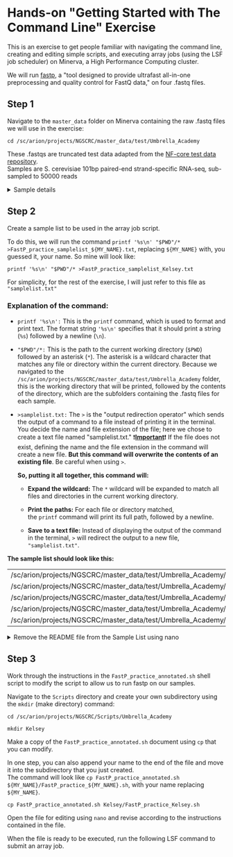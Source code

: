 # Hands-on "Getting Started with The Command Line" Exercise

This is an exercise to get people familiar with navigating the command line, creating and editing simple scripts, and executing array jobs (using the LSF job scheduler) on Minerva, a High Performance Computing cluster. 

We will run [fastp](https://github.com/OpenGene/fastp), a "tool designed to provide ultrafast all-in-one preprocessing and quality control for FastQ data," on four .fastq files.

## Step 1
Navigate to the `master_data` folder on Minerva containing the raw .fastq files we will use in the exercise:
```
cd /sc/arion/projects/NGSCRC/master_data/test/Umbrella_Academy
```
These .fastqs are truncated test data adapted from the [NF-core test data repository](https://github.com/nf-core/test-datasets/tree/rnaseq).  
Samples are S. cerevisiae 101bp paired-end strand-specific RNA-seq, sub-sampled to 50000 reads

<details>
<summary> Sample details </summary>  
  
### Sample info:
  
| run_accession | experiment_alias | read_count | sample_title |
|---------------|------------------|------------|--------------|
| SRR6357070 | GSM2879618 | 47629288 | Wild-type total RNA-Seq biological replicate 1 |
| SRR6357071 | GSM2879619 | 68628914 | Wild-type total RNA-Seq biological replicate 2 |
| SRR6357072 | GSM2879620 | 54771596 | Wild-type total RNA-Seq biological replicate 3 |
| SRR6357073 | GSM2879621 | 56006930 | Rap1-AID degron no induction total RNA-Seq biological replicate 1 |

### Sample citation:
>Andrew C K Wu, Harshil Patel, Minghao Chia, Fabien Moretto, David Frith, Ambrosius P Snijders, Folkert J van Werven. Repression of Divergent Noncoding Transcription by a Sequence-Specific Transcription Factor. Mol Cell. 2018 Dec 20;72(6):942-954.e7. doi: 10.1016/j.molcel.2018.10.018.
>[Pubmed](https://pubmed.ncbi.nlm.nih.gov/30576656/) [GEO](https://www.ncbi.nlm.nih.gov/geo/query/acc.cgi?acc=GSE110004)
</details>

## Step 2
Create a sample list to be used in the array job script.

To do this, we will run the command `printf '%s\n' "$PWD"/* >FastP_practice_samplelist_${MY_NAME}.txt`, replacing `${MY_NAME}` with, you guessed it, your name. So mine will look like: 
```
printf '%s\n' "$PWD"/* >FastP_practice_samplelist_Kelsey.txt
```
For simplicity, for the rest of the exercise, I will just refer to this file as `"samplelist.txt"`

### Explanation of the command:
- `printf '%s\n':`
        This is the `printf` command, which is used to format and print text. The format string `'%s\n'` specifies that it should print a string (`%s`) followed by a newline (`\n`).    
- `"$PWD"/*:`
        This is the path to the current working directory (`$PWD`) followed by an asterisk (`*`). The asterisk is a wildcard character that matches any file or directory within the current directory. Because we navigated to the `/sc/arion/projects/NGSCRC/master_data/test/Umbrella_Academy` folder, this is the working directory that will be printed, followed by the contents of the directory, which are the subfolders containing the .fastq files for each sample.
- `>samplelist.txt:`
        The `>` is the "output redirection operator" which sends the output of a command to a file instead of printing it in the terminal. You decide the name and file extension of the file; here we chose to create a text file named "samplelist.txt." ❗<ins>**Important**</ins>❗ If the file does not exist, defining the name and the file extension in the command will create a new file. **But this command will overwrite the contents of an existing file**. Be careful when using `>`.  
            
    **So, putting it all together, this command will:**
    
    - **Expand the wildcard:**
        The `*` wildcard will be expanded to match all files and directories in the current working directory.
        
    - **Print the paths:**
        For each file or directory matched, the `printf` command will print its full path, followed by a newline.
      
    - **Save to a text file:**
        Instead of displaying the output of the command in the terminal, `>` will redirect the output to a new file, `"samplelist.txt"`.

**The sample list should look like this:**

|  | 
|---------------|
| /sc/arion/projects/NGSCRC/master_data/test/Umbrella_Academy/README.txt |
| /sc/arion/projects/NGSCRC/master_data/test/Umbrella_Academy/SRR6357070 |
| /sc/arion/projects/NGSCRC/master_data/test/Umbrella_Academy/SRR6357071 |
| /sc/arion/projects/NGSCRC/master_data/test/Umbrella_Academy/SRR6357072 |
| /sc/arion/projects/NGSCRC/master_data/test/Umbrella_Academy/SRR6357073 |


<details>
  <summary>Remove the README file from the Sample List using nano</summary>

You will note that the first line contains a `README.txt` file. This is a file in the `/sc/arion/projects/NGSCRC/master_data/test/Umbrella_Academy` folder that includes sample information (the "Sample details" in Step 1).

It is good practice to have README files in your master data folders so you and current/future lab members know what the files are, where the data comes from, what species it is, the sequencing depth, etc. 

But leaving this row in our sample list will generate an error if we try to run an array job using this file (because the array job will look for subdirectories containing .fastq files, not text files in the main directory).  

There are many ways to modify the file to remove the line; this is one way to do it quickly using the Command Line.

Nano is one of many Linux text editors you can use to modify files on the Command Line. This will open the file interactively:
```
nano samplelist.txt
```
This is a great time to try out "Tab to complete"!
 - Since your file will be named something like `FastP_practice_samplelist_Kelsey.txt`, start typing `nano Fa` and then hit Tab.
 - It should auto-complete the file name until `FastP_practice_samplelist_`
 - Then enter the first letter of your name and hit Tab again, entering letters and hitting Tab until you have completed your file's name.  

Once the file is open, navigate to the line we wish to remove using the arrow keys, then delete the line with: 
```
ctrl + k
```
To save and quit:
```
ctrl + o
  # "write Out" the file, saving the output
Enter
  # When prompted to provide the file name to be written, we hit Enter to keep the same name.
ctrl + x
  # Exit nano
```
</details>

## Step 3
Work through the instructions in the `FastP_practice_annotated.sh` shell script to modify the script to allow us to run fastp on our samples.

Navigate to the `Scripts` directory and create your own subdirectory using the `mkdir` (make directory) command:
```
cd /sc/arion/projects/NGSCRC/Scripts/Umbrella_Academy

mkdir Kelsey
```
Make a copy of the `FastP_practice_annotated.sh` document using `cp` that you can modify. 

In one step, you can also append your name to the end of the file and move it into the subdirectory that you just created.  
The command will look like `cp FastP_practice_annotated.sh ${MY_NAME}/FastP_practice_${MY_NAME}.sh`, with your name replacing `${MY_NAME}`. 
```
cp FastP_practice_annotated.sh Kelsey/FastP_practice_Kelsey.sh
```
Open the file for editing using `nano` and revise according to the instructions contained in the file. 

When the file is ready to be executed, run the following LSF command to submit an array job. 
```

```
